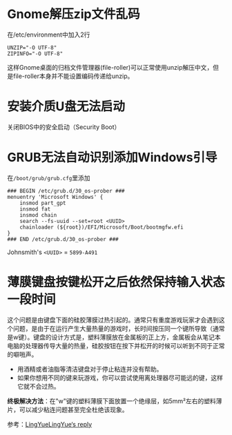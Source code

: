 # Gnome解压zip文件乱码

在/etc/environment中加入2行

```
UNZIP="-O UTF-8"
ZIPINFO="-O UTF-8"
```

这样Gnome桌面的归档文件管理器(file-roller)可以正常使用unzip解压中文，但是file-roller本身并不能设置编码传递给unzip。

# 安装介质U盘无法启动

关闭BIOS中的安全启动（Security Boot）

# GRUB无法自动识别添加Windows引导

在```/boot/grub/grub.cfg```里添加

```
### BEGIN /etc/grub.d/30_os-prober ###
menuentry 'Microsoft Windows' {
	insmod part_gpt
	insmod fat
	insmod chain
	search --fs-uuid --set=root <UUID>
	chainloader (${root})/EFI/Microsoft/Boot/bootmgfw.efi
}
### END /etc/grub.d/30_os-prober ###
```

Johnsmith's ```<UUID>``` = ```5899-A491``` 

# 薄膜键盘按键松开之后依然保持输入状态一段时间

这个问题是由键盘下面的硅胶薄膜过热引起的。通常只有重度游戏玩家才会遇到这个问题，是由于在运行产生大量热量的游戏时，长时间按压同一个键所导致（通常是w键）。键盘的设计方式是，塑料薄膜放在金属板的正上方，金属板会从笔记本电脑的处理器传导大量的热量，硅胶按钮在按下并松开的时候可以听到不同于正常的噼啪声。

* 用酒精或者油脂等清洁键盘对于停止粘连并没有帮助。
* 如果你想用不同的键来玩游戏，你可以尝试使用离处理器尽可能远的键，这样它就不会过热。

**终极解决方法**：在"w"键的塑料薄膜下面放置一个绝缘层，如5mm²左右的塑料薄片，可以减少粘连问题甚至完全杜绝该现象。

参考：[LingYueLingYue‘s reply](https://answers.microsoft.com/en-us/windows/forum/all/w-key-stuckkeeps-going-forward-when-playing/50c4ac3d-2f50-46af-888d-47abe0eb8fee?page=2)
